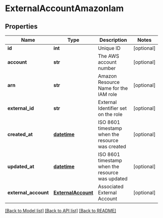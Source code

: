 # ExternalAccountAmazonIam

## Properties
Name | Type | Description | Notes
------------ | ------------- | ------------- | -------------
**id** | **int** | Unique ID | [optional] 
**account** | **str** | The AWS account number | [optional] 
**arn** | **str** | Amazon Resource Name for the IAM role | [optional] 
**external_id** | **str** | External Identifier set on the role | [optional] 
**created_at** | [**datetime**](DateTime.md) | ISO 8601 timestamp when the resource was created | [optional] 
**updated_at** | [**datetime**](DateTime.md) | ISO 8601 timestamp when the resource was updated | [optional] 
**external_account** | [**ExternalAccount**](ExternalAccount.md) | Associated External Account | [optional] 

[[Back to Model list]](../README.md#documentation-for-models) [[Back to API list]](../README.md#documentation-for-api-endpoints) [[Back to README]](../README.md)


